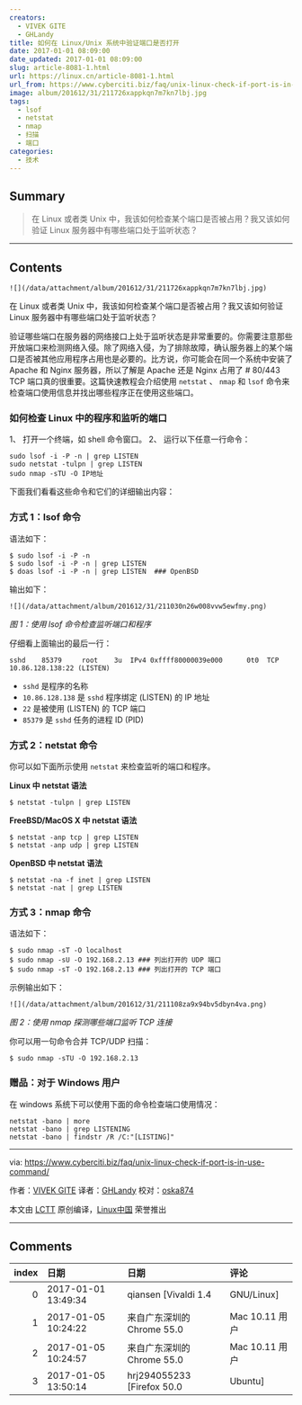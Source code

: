 ```yaml
---
creators:
  - VIVEK GITE
  - GHLandy
title: 如何在 Linux/Unix 系统中验证端口是否打开
date: 2017-01-01 08:09:00
date_updated: 2017-01-01 08:09:00
slug: article-8081-1.html
url: https://linux.cn/article-8081-1.html
url_from: https://www.cyberciti.biz/faq/unix-linux-check-if-port-is-in-use-command/
image: album/201612/31/211726xappkqn7m7kn7lbj.jpg
tags:
  - lsof
  - netstat
  - nmap
  - 扫描
  - 端口
categories:
  - 技术
---
```


## Summary

> 在 Linux 或者类 Unix 中，我该如何检查某个端口是否被占用？我又该如何验证 Linux 服务器中有哪些端口处于监听状态？

***

<!-- more -->

## Contents

`![](/data/attachment/album/201612/31/211726xappkqn7m7kn7lbj.jpg)`

在 Linux 或者类 Unix 中，我该如何检查某个端口是否被占用？我又该如何验证 Linux 服务器中有哪些端口处于监听状态？

验证哪些端口在服务器的网络接口上处于监听状态是非常重要的。你需要注意那些开放端口来检测网络入侵。除了网络入侵，为了排除故障，确认服务器上的某个端口是否被其他应用程序占用也是必要的。比方说，你可能会在同一个系统中安装了 Apache 和 Nginx 服务器，所以了解是 Apache 还是 Nginx 占用了 # 80/443 TCP 端口真的很重要。这篇快速教程会介绍使用 `netstat` 、 `nmap` 和 `lsof` 命令来检查端口使用信息并找出哪些程序正在使用这些端口。

### 如何检查 Linux 中的程序和监听的端口

1、 打开一个终端，如 shell 命令窗口。 2、 运行以下任意一行命令：

```shell
sudo lsof -i -P -n | grep LISTEN
sudo netstat -tulpn | grep LISTEN
sudo nmap -sTU -O IP地址
```

下面我们看看这些命令和它们的详细输出内容：

### 方式 1：lsof 命令

语法如下：

```shell
$ sudo lsof -i -P -n
$ sudo lsof -i -P -n | grep LISTEN
$ doas lsof -i -P -n | grep LISTEN  ### OpenBSD
```

输出如下：

`![](/data/attachment/album/201612/31/211030n26w008vvw5ewfmy.png)`

*图 1：使用 lsof 命令检查监听端口和程序*

仔细看上面输出的最后一行：

```shell
sshd    85379     root    3u  IPv4 0xffff80000039e000      0t0  TCP 10.86.128.138:22 (LISTEN)
```

* `sshd` 是程序的名称
* `10.86.128.138` 是 `sshd` 程序绑定 (LISTEN) 的 IP 地址
* `22` 是被使用 (LISTEN) 的 TCP 端口
* `85379` 是 `sshd` 任务的进程 ID (PID)

### 方式 2：netstat 命令

你可以如下面所示使用 `netstat` 来检查监听的端口和程序。

**Linux 中 netstat 语法**

```shell
$ netstat -tulpn | grep LISTEN
```

**FreeBSD/MacOS X 中 netstat 语法**

```shell
$ netstat -anp tcp | grep LISTEN
$ netstat -anp udp | grep LISTEN
```

**OpenBSD 中 netstat 语法**

```shell
$ netstat -na -f inet | grep LISTEN
$ netstat -nat | grep LISTEN
```

### 方式 3：nmap 命令

语法如下：

```shell
$ sudo nmap -sT -O localhost
$ sudo nmap -sU -O 192.168.2.13 ### 列出打开的 UDP 端口
$ sudo nmap -sT -O 192.168.2.13 ### 列出打开的 TCP 端口
```

示例输出如下：

`![](/data/attachment/album/201612/31/211108za9x94bv5dbyn4va.png)`

*图 2：使用 nmap 探测哪些端口监听 TCP 连接*

你可以用一句命令合并 TCP/UDP 扫描：

```shell
$ sudo nmap -sTU -O 192.168.2.13
```

### 赠品：对于 Windows 用户

在 windows 系统下可以使用下面的命令检查端口使用情况：

```shell
netstat -bano | more
netstat -bano | grep LISTENING
netstat -bano | findstr /R /C:"[LISTING]"
```

---

via: <https://www.cyberciti.biz/faq/unix-linux-check-if-port-is-in-use-command/>

作者：[VIVEK GITE](https://www.cyberciti.biz/faq/unix-linux-check-if-port-is-in-use-command/) 译者：[GHLandy](https://github.com/GHLandy) 校对：[oska874](https://github.com/oska874)

本文由 [LCTT](https://github.com/LCTT/TranslateProject) 原创编译，[Linux中国](https://linux.cn/) 荣誉推出

***

## Comments

|   index | 日期                | 日期                                      | 评论                   |
|--------:|:--------------------|:------------------------------------------|:-----------------------|
|       0 | 2017-01-01 13:49:34 | qiansen [Vivaldi 1.4|GNU/Linux]           | 很简单，很基础，很实用 |
|       1 | 2017-01-05 10:24:22 | 来自广东深圳的 Chrome 55.0|Mac 10.11 用户 | 打发打发               |
|       2 | 2017-01-05 10:24:57 | 来自广东深圳的 Chrome 55.0|Mac 10.11 用户 | 获取地点，66666        |
|       3 | 2017-01-05 13:50:14 | hrj294055233 [Firefox 50.0|Ubuntu]        | 666                    |

